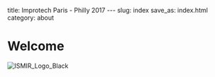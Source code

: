 title: Improtech Paris - Philly 2017 ---
slug: index
save_as: index.html
category: about

# Welcome

![ISMIR_Logo_Black]({filename}/images/logo_black.png) 
